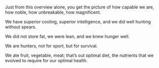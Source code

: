 Just from this overview alone, you get the picture of how capable we are,
how noble, how unbreakable, how magnificent.

We have superior cooling, superior intelligence, and we did well hunting
without spears.

We did not store fat, we were lean, and we knew hunger well.

We are hunters, not for sport, but for survival.

We ate fruit, vegetable, meat; that’s out optimal diet, the nutrients that
we evolved to require for our optimal health.